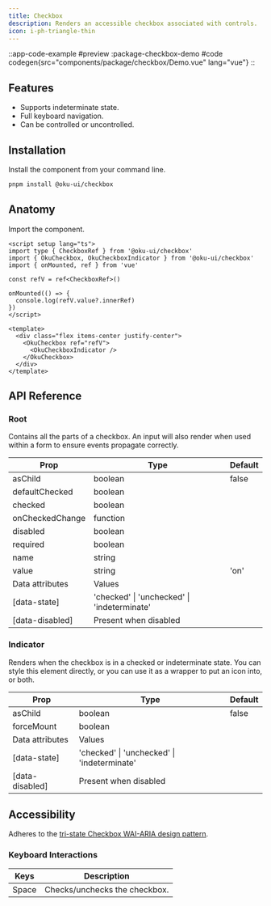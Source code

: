 ```yaml
---
title: Checkbox
description: Renders an accessible checkbox associated with controls.
icon: i-ph-triangle-thin
---
```



::app-code-example
#preview
:package-checkbox-demo
#code
codegen{src="components/package/checkbox/Demo.vue" lang="vue"}
::

## Features

- Supports indeterminate state.
- Full keyboard navigation.
- Can be controlled or uncontrolled.



## Installation

Install the component from your command line.

```bash
pnpm install @oku-ui/checkbox
```

## Anatomy

Import the component.

```vue
<script setup lang="ts">
import type { CheckboxRef } from '@oku-ui/checkbox'
import { OkuCheckbox, OkuCheckboxIndicator } from '@oku-ui/checkbox'
import { onMounted, ref } from 'vue'

const refV = ref<CheckboxRef>()

onMounted(() => {
  console.log(refV.value?.innerRef)
})
</script>

<template>
  <div class="flex items-center justify-center">
    <OkuCheckbox ref="refV">
      <OkuCheckboxIndicator />
    </OkuCheckbox>
  </div>
</template>
```

## API Reference

### Root
Contains all the parts of a checkbox. An input will also render when used within a form to ensure events propagate correctly.

| Prop | Type | Default |
| --- | --- | --- |
| <div class="code">asChild</div> | <div class="code">boolean</div> | <div class="code">false</div> |
| <div class="code">defaultChecked</div> | <div class="code">boolean</div> |  |
| <div class="code">checked</div> | <div class="code">boolean</div> |  |
| <div class="code">onCheckedChange</div> | <div class="code">function</div>  |  |
| <div class="code">disabled</div> | <div class="code">boolean</div> |  |
| <div class="code">required</div> | <div class="code">boolean</div> |  |
| <div class="code">name</div> | <div class="code">string</div> |  |
| <div class="code">value</div> | <div class="code">string</div> | <div class="code">'on'</div> |
| Data attributes | Values | |
| <div class="code">[data-state]</div> | <div class="code">'checked' &#124; 'unchecked' &#124; 'indeterminate'</div> |  |
| <div class="code">[data-disabled]</div> | <div class="code">Present when disabled</div> |  |



### Indicator
Renders when the checkbox is in a checked or indeterminate state. You can style this element directly, or you can use it as a wrapper to put an icon into, or both.

| Prop | Type | Default |
| --- | --- | --- |
| <div class="code">asChild</div> | <div class="code">boolean</div> | <div class="code">false</div> |
| <div class="code">forceMount</div> | <div class="code">boolean</div> |  |
| Data attributes | Values | |
| <div class="code">[data-state]</div> | <div class="code">'checked' &#124; 'unchecked' &#124; 'indeterminate'</div> |  |
| <div class="code">[data-disabled]</div> | <div class="code">Present when disabled</div> |  |


## Accessibility

Adheres to the [tri-state Checkbox WAI-ARIA design pattern](https://www.w3.org/WAI/ARIA/apg/patterns/checkbox).

### Keyboard Interactions

| Keys | Description |
| --- | --- |
| <div class="code">Space</div> | Checks/unchecks the checkbox. |